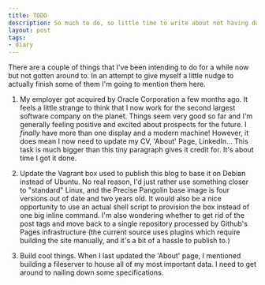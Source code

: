 ```yaml
---
title: TODO
description: So much to do, so little time to write about not having done it yet.
layout: post
tags: 
- diary
---
```


There are a couple of things that I've been intending to do for a while now but not gotten around to. In an attempt to give myself a little nudge to actually finish some of them I'm going to mention them here.  

1. My employer got acquired by Oracle Corporation a few months ago. It feels a little strange to think that I now work for the second largest software company on the planet. Things seem very good so far and I'm generally feeling positive and excited about prospects for the future. I *finally* have more than one display and a modern machine! However, it does mean I now need to update my CV, 'About' Page, LinkedIn... This task is much bigger than this tiny paragraph gives it credit for. It's about time I got it done.

2. Update the Vagrant box used to publish this blog to base it on Debian instead of Ubuntu. No real reason, I'd just rather use something closer to "standard" Linux, and the Precise Pangolin base image is four versions out of date and two years old. It would also be a nice opportunity to use an actual shell script to provision the box instead of one big inline command. I'm also wondering whether to get rid of the post tags and move back to a single repository processed by Github's Pages infrastructure (the current source uses plugins which require building the site manually, and it's a bit of a hassle to publish to.)

3. Build cool things. When I last updated the 'About' page, I mentioned building a fileserver to house all of my most important data. I need to get around to nailing down some specifications.

